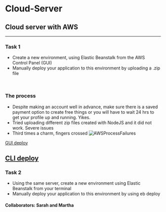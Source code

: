 # Cloud-Server

## Cloud server with AWS
---


### Task 1 <br>
- Create a new environment, using Elastic Beanstalk from the AWS Control Panel (GUI)
- Manually deploy your application to this environment by uploading a .zip file
</br>

### The process

- Despite making an account well in advance, make sure there is a saved payment option to create free things or you will have to wait 24 hrs to get your profile up and running. Yikes.
- Tried uploading different zip files created with NodeJS and it did not work. Severe issues
- Third times a charm, fingers crossed
![AWSProcessFailures](https://user-images.githubusercontent.com/107226923/190055695-1f84d9dc-7cc6-4a27-a5a8-385f2d668a26.png)

[GUI deploy]()

[CLI deploy]()
---

### Task 2

- Using the same server, create a new environment using Elastic Beanstalk from your terminal
- Manually deploy your application to this environment by using eb deploy  <br>


#### Collaborators: Sarah and Martha
